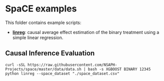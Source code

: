 # SpaCE examples

This folder contains example scripts:

* **[linreg](./linreg.py)**: causal average effect estimation of the binary treatment using a simple linear regression. 

## Causal Inference Evaluation

```
curl -sSL https://raw.githubusercontent.com/NSAPH-Projects/space/master/data/data.sh | bash -s XGBOOST BINARY 12345
python linreg --space_dataset "./space_dataset.csv"
```